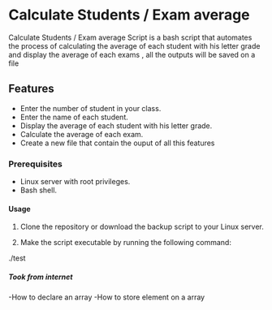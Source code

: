 # Calculate Students / Exam average

Calculate Students / Exam average Script is a bash script that automates the process of calculating the average of each student with his letter grade and display the average of each exams , all the outputs will be saved on a file

## Features

- Enter the number of student in your class.
- Enter the name of each student.
- Display the average of each student with his letter grade.
- Calculate the average of each exam.
- Create a new file that contain the ouput of all this features

### Prerequisites

- Linux server with root privileges.
- Bash shell.

#### Usage

1. Clone the repository or download the backup script to your Linux server.

2. Make the script executable by running the following command:

 ./test

##### Took from internet

-How to declare an array
-How to store element on a array

























